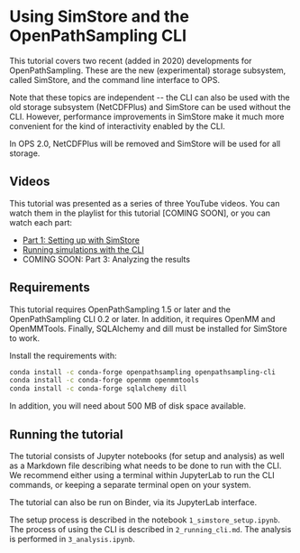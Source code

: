 # Using SimStore and the OpenPathSampling CLI

This tutorial covers two recent (added in 2020) developments for
OpenPathSampling. These are the new (experimental) storage subsystem, called
SimStore, and the command line interface to OPS.

Note that these topics are independent -- the CLI can also be used with the old
storage subsystem (NetCDFPlus) and SimStore can be used without the CLI.
However, performance improvements in SimStore make it much more convenient for
the kind of interactivity enabled by the CLI.

In OPS 2.0, NetCDFPlus will be removed and SimStore will be used for all storage.

## Videos

This tutorial was presented as a series of three YouTube videos. You can watch
them in the playlist for this tutorial [COMING SOON], or you can watch each part:

* [Part 1: Setting up with SimStore](https://www.youtube.com/watch?v=IAipZfZpwZ4)
* [Running simulations with the CLI](https://www.youtube.com/watch?v=VGN-NfuZGqY)
* COMING SOON: Part 3: Analyzing the results

## Requirements

This tutorial requires OpenPathSampling 1.5 or later and the OpenPathSampling
CLI 0.2 or later. In addition, it requires OpenMM and OpenMMTools. Finally,
SQLAlchemy and dill must be installed for SimStore to work.

Install the requirements with:

```bash
conda install -c conda-forge openpathsampling openpathsampling-cli
conda install -c conda-forge openmm openmmtools
conda install -c conda-forge sqlalchemy dill
```

In addition, you will need about 500 MB of disk space available.

## Running the tutorial

The tutorial consists of Jupyter notebooks (for setup and analysis) as well as
a Markdown file describing what needs to be done to run with the CLI. We
recommend either using a terminal within JupyterLab to run the CLI commands, or
keeping a separate terminal open on your system.

The tutorial can also be run on Binder, via its JupyterLab interface. 

The setup process is described in the notebook `1_simstore_setup.ipynb`. The
process of using the CLI is described in `2_running_cli.md`. The analysis is performed
in `3_analysis.ipynb`.
